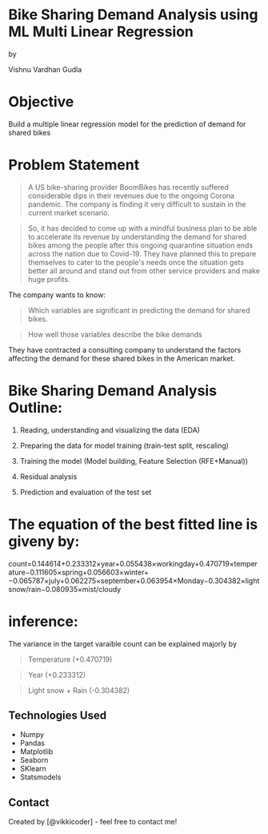 # Bike Sharing Demand Analysis using ML Multi Linear Regression
 
by 

Vishnu Vardhan Gudla

# Objective

Build a multiple linear regression model for the prediction of demand for shared bikes

# Problem Statement
 
> A US bike-sharing provider BoomBikes has recently suffered considerable dips in their revenues due to the ongoing Corona pandemic. The company is finding it very difficult to sustain in the current market scenario.

> So, it has decided to come up with a mindful business plan to be able to accelerate its revenue by understanding the demand for shared bikes among the people after this ongoing quarantine situation ends across the nation due to Covid-19. They have planned this to prepare themselves to cater to the people's needs once the situation gets better all around and stand out from other service providers and make huge profits.

The company wants to know:

> Which variables are significant in predicting the demand for shared bikes.

> How well those variables describe the bike demands

They have contracted a consulting company to understand the factors affecting the demand for these shared bikes in the American market.

# Bike Sharing Demand Analysis Outline:
1. Reading, understanding and visualizing the data (EDA)

2. Preparing the data for model training (train-test split, rescaling)

3. Training the model (Model building, Feature Selection (RFE+Manual))

4. Residual analysis

5. Prediction and evaluation of the test set


# The equation of the best fitted line is giveny by:

count=0.144614+0.233312×year+0.055438×workingday+0.470719×temperature−0.111605×spring+0.056603×winter+−0.065787×july+0.062275×september+0.063954×Monday−0.304382×lightsnow/rain−0.080935×mist/cloudy

# inference:

The variance in the target varaible count can be explained majorly by

>Temperature (+0.470719)

>Year (+0.233312)

>Light snow + Rain (-0.304382)


## Technologies Used
- Numpy 
- Pandas 
- Matplotlib 
- Seaborn 
- SKlearn
- Statsmodels





## Contact
Created by [@vikkicoder] - feel free to contact me!

